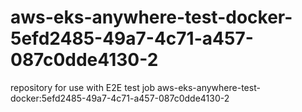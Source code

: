# aws-eks-anywhere-test-docker-5efd2485-49a7-4c71-a457-087c0dde4130-2
repository for use with E2E test job aws-eks-anywhere-test-docker:5efd2485-49a7-4c71-a457-087c0dde4130-2
